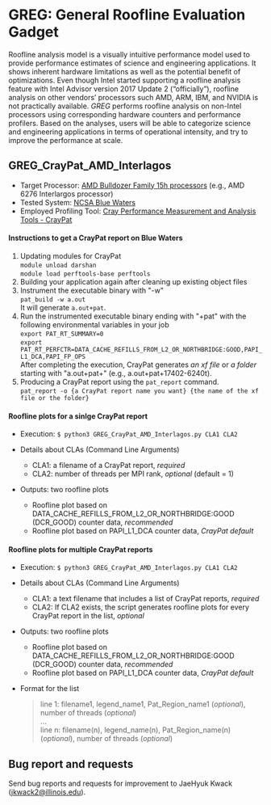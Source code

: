 # GREG: General Roofline Evaluation Gadget

Roofline analysis model is a visually intuitive performance model used to provide performance estimates of science and engineering applications. It shows inherent hardware limitations as well as the potential benefit of optimizations. Even though Intel started supporting a roofline analysis feature with Intel Advisor version 2017 Update 2 (“officially”), roofline analysis on other vendors’ processors such AMD, ARM, IBM, and NVIDIA is not practically available. *GREG* performs roofline analysis on non-Intel processors using corresponding hardware counters and performance profilers. Based on the analyses, users will be able to categorize science and engineering applications in terms of operational intensity, and try to improve the performance at scale. 

## GREG_CrayPat_AMD_Interlagos

* Target Processor: [AMD Bulldozer Family 15h processors](https://developer.amd.com/resources/developer-guides-manuals/) (e.g., AMD 6276 Interlargos processor)
* Tested System: [NCSA Blue Waters](https://bluewaters.ncsa.illinois.edu/blue-waters-overview)
* Employed Profiling Tool: [Cray Performance Measurement and Analysis Tools - CrayPat](https://bluewaters.ncsa.illinois.edu/cpmat)

#### Instructions to get a CrayPat report on Blue Waters
  1. Updating modules for CrayPat  
    `module unload darshan`  
    `module load perftools-base perftools` 
  2. Building your application again after cleaning up existing object files
  3. Instrument the executable binary with "-w"  
    `pat_build -w a.out`  
    It will generate `a.out+pat`. 
  4. Run the instrumented executable binary ending with "+pat" with the following environmental variables in your job  
    `export PAT_RT_SUMMARY=0`  
    `export PAT_RT_PERFCTR=DATA_CACHE_REFILLS_FROM_L2_OR_NORTHBRIDGE:GOOD,PAPI_L1_DCA,PAPI_FP_OPS`  
    After completing the execution, CrayPat generates *an xf file* or *a folder* starting with "a.out+pat+" (e.g., a.out+pat+17402-6240t).   
  5. Producing a CrayPat report using the `pat_report` command.   
    `pat_report -o {a CrayPat report name you want} {the name of the xf file or the folder} `

#### Roofline plots for a sinlge CrayPat report
   * Execution: `$ python3 GREG_CrayPat_AMD_Interlagos.py CLA1 CLA2`

   * Details about CLAs (Command Line Arguments)
     * CLA1: a filename of a CrayPat report, *required*
     * CLA2: number of threads per MPI rank, *optional* (default = 1)

   * Outputs: two roofline plots
     * Roofline plot based on DATA_CACHE_REFILLS_FROM_L2_OR_NORTHBRIDGE:GOOD (DCR_GOOD) counter data, *recommended*
     * Roofline plot based on PAPI_L1_DCA counter data, *CrayPat default*

#### Roofline plots for multiple CrayPat reports
   * Execution: `$ python3 GREG_CrayPat_AMD_Interlagos.py CLA1 CLA2`

   * Details about CLAs (Command Line Arguments)
     * CLA1: a text filename that includes a list of CrayPat reports, *required*
     * CLA2: If CLA2 exists, the script generates roofline plots for every CrayPat report in the list, *optional* 

   * Outputs: two roofline plots
     * Roofline plot based on DATA_CACHE_REFILLS_FROM_L2_OR_NORTHBRIDGE:GOOD (DCR_GOOD) counter data, *recommended*
     * Roofline plot based on PAPI_L1_DCA counter data, *CrayPat default*

   * Format for the list
      > line 1: filename1, legend_name1, Pat_Region_name1 (*optional*), number of threads (*optional*)  
      > ...  
      > line n: filename(n), legend_name(n), Pat_Region_name(n) (*optional*), number of threads (*optional*)


## Bug report and requests
Send bug reports and requests for improvement to JaeHyuk Kwack (jkwack2@illinois.edu).

